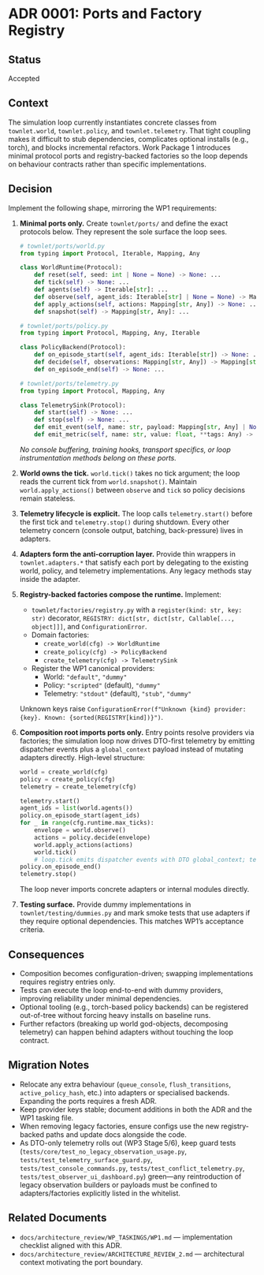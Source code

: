 # ADR 0001: Ports and Factory Registry

## Status

Accepted

## Context

The simulation loop currently instantiates concrete classes from `townlet.world`, `townlet.policy`, and `townlet.telemetry`. That tight coupling makes it difficult to stub dependencies, complicates optional installs (e.g., torch), and blocks incremental refactors. Work Package 1 introduces minimal protocol ports and registry-backed factories so the loop depends on behaviour contracts rather than specific implementations.

## Decision

Implement the following shape, mirroring the WP1 requirements:

1. **Minimal ports only.** Create `townlet/ports/` and define the exact protocols below. They represent the sole surface the loop sees.

   ```python
   # townlet/ports/world.py
   from typing import Protocol, Iterable, Mapping, Any

   class WorldRuntime(Protocol):
       def reset(self, seed: int | None = None) -> None: ...
       def tick(self) -> None: ...
       def agents(self) -> Iterable[str]: ...
       def observe(self, agent_ids: Iterable[str] | None = None) -> Mapping[str, Any]: ...
       def apply_actions(self, actions: Mapping[str, Any]) -> None: ...
       def snapshot(self) -> Mapping[str, Any]: ...
   ```

   ```python
   # townlet/ports/policy.py
   from typing import Protocol, Mapping, Any, Iterable

   class PolicyBackend(Protocol):
       def on_episode_start(self, agent_ids: Iterable[str]) -> None: ...
       def decide(self, observations: Mapping[str, Any]) -> Mapping[str, Any]: ...
       def on_episode_end(self) -> None: ...
   ```

   ```python
   # townlet/ports/telemetry.py
   from typing import Protocol, Mapping, Any

   class TelemetrySink(Protocol):
       def start(self) -> None: ...
       def stop(self) -> None: ...
       def emit_event(self, name: str, payload: Mapping[str, Any] | None = None) -> None: ...
       def emit_metric(self, name: str, value: float, **tags: Any) -> None: ...
   ```

   *No console buffering, training hooks, transport specifics, or loop instrumentation methods belong on these ports.*

2. **World owns the tick.** `world.tick()` takes no tick argument; the loop reads the current tick from `world.snapshot()`. Maintain `world.apply_actions()` between `observe` and `tick` so policy decisions remain stateless.

3. **Telemetry lifecycle is explicit.** The loop calls `telemetry.start()` before the first tick and `telemetry.stop()` during shutdown. Every other telemetry concern (console output, batching, back-pressure) lives in adapters.

4. **Adapters form the anti-corruption layer.** Provide thin wrappers in `townlet.adapters.*` that satisfy each port by delegating to the existing world, policy, and telemetry implementations. Any legacy methods stay inside the adapter.

5. **Registry-backed factories compose the runtime.** Implement:

   - `townlet/factories/registry.py` with a `register(kind: str, key: str)` decorator, `REGISTRY: dict[str, dict[str, Callable[..., object]]]`, and `ConfigurationError`.
   - Domain factories:
     * `create_world(cfg) -> WorldRuntime`
     * `create_policy(cfg) -> PolicyBackend`
     * `create_telemetry(cfg) -> TelemetrySink`
   - Register the WP1 canonical providers:
     * World: `"default"`, `"dummy"`
     * Policy: `"scripted"` (default), `"dummy"`
     * Telemetry: `"stdout"` (default), `"stub"`, `"dummy"`

   Unknown keys raise `ConfigurationError(f"Unknown {kind} provider: {key}. Known: {sorted(REGISTRY[kind])}")`.

6. **Composition root imports ports only.** Entry points resolve providers via factories; the simulation loop now drives DTO-first telemetry by emitting dispatcher events plus a `global_context` payload instead of mutating adapters directly. High-level structure:

   ```python
   world = create_world(cfg)
   policy = create_policy(cfg)
   telemetry = create_telemetry(cfg)

   telemetry.start()
   agent_ids = list(world.agents())
   policy.on_episode_start(agent_ids)
   for _ in range(cfg.runtime.max_ticks):
       envelope = world.observe()
       actions = policy.decide(envelope)
       world.apply_actions(actions)
       world.tick()
       # loop.tick emits dispatcher events with DTO global_context; telemetry sinks subscribe via the port.
   policy.on_episode_end()
   telemetry.stop()
   ```

   The loop never imports concrete adapters or internal modules directly.

7. **Testing surface.** Provide dummy implementations in `townlet/testing/dummies.py` and mark smoke tests that use adapters if they require optional dependencies. This matches WP1’s acceptance criteria.

## Consequences

- Composition becomes configuration-driven; swapping implementations requires registry entries only.
- Tests can execute the loop end-to-end with dummy providers, improving reliability under minimal dependencies.
- Optional tooling (e.g., torch-based policy backends) can be registered out-of-tree without forcing heavy installs on baseline runs.
- Further refactors (breaking up world god-objects, decomposing telemetry) can happen behind adapters without touching the loop contract.

## Migration Notes

- Relocate any extra behaviour (`queue_console`, `flush_transitions`, `active_policy_hash`, etc.) into adapters or specialised backends. Expanding the ports requires a fresh ADR.
- Keep provider keys stable; document additions in both the ADR and the WP1 tasking file.
- When removing legacy factories, ensure configs use the new registry-backed paths and update docs alongside the code.
- As DTO-only telemetry rolls out (WP3 Stage 5/6), keep guard tests (`tests/core/test_no_legacy_observation_usage.py`, `tests/test_telemetry_surface_guard.py`, `tests/test_console_commands.py`, `tests/test_conflict_telemetry.py`, `tests/test_observer_ui_dashboard.py`) green—any reintroduction of legacy observation builders or payloads must be confined to adapters/factories explicitly listed in the whitelist.

## Related Documents

- `docs/architecture_review/WP_TASKINGS/WP1.md` — implementation checklist aligned with this ADR.
- `docs/architecture_review/ARCHITECTURE_REVIEW_2.md` — architectural context motivating the port boundary.
